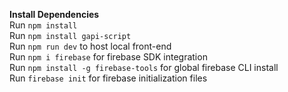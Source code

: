 **Install Dependencies**\
Run `npm install`\
Run `npm install gapi-script`\
Run `npm run dev` to host local front-end\
Run `npm i firebase` for firebase SDK integration\
Run `npm install -g firebase-tools` for global firebase CLI install\
Run `firebase init` for firebase initialization files
